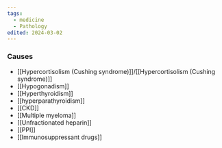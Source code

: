 ```yaml
---
tags:
  - medicine
  - Pathology
edited: 2024-03-02
---
```

### Causes
- [[Hypercortisolism (Cushing syndrome)]]/[[Hypercortisolism (Cushing syndrome)]] 
- [[Hypogonadism]] 
- [[Hyperthyroidism]]
- [[hyperparathyroidism]]
- [[CKD]]
- [[Multiple myeloma]] 
- [[Unfractionated heparin]]
- [[PPI]] 
- [[Immunosuppressant drugs]] 